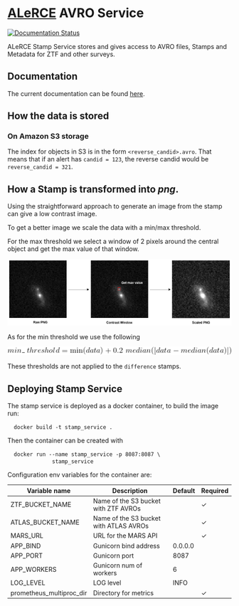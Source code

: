 # [ALeRCE](http://alerce.science) AVRO Service
[![Documentation Status](https://readthedocs.org/projects/alerceapi/badge/?version=latest)](https://alerceapi.readthedocs.io/en/latest/avro.html?badge=latest)

ALeRCE Stamp Service stores and gives access to AVRO files, Stamps and Metadata for ZTF and other surveys.


## Documentation
The current documentation can be found [here](https://alerceapi.readthedocs.io/en/latest/avro.html).

## How the data is stored

### On Amazon S3 storage

The index for objects in S3 is in the form `<reverse_candid>.avro`. That means that if an alert has `candid = 123`, the reverse candid would be `reverse_candid = 321`.

## How a Stamp is transformed into *png*.

Using the straightforward approach to generate an image from the stamp can give a low contrast image.

To get a better image we scale the data with a min/max threshold.

For the max threshold we select a window of 2 pixels around the central object and get the max value of that window.

![transform process](doc/transform.png)

As for the min threshold we use the following

<p align="center">
  <img src="doc/min.jpg">
</p>

These thresholds are not applied to the `difference` stamps.

## Deploying Stamp Service

The stamp service is deployed as a docker container, to build the image run:
```
  docker build -t stamp_service .
```

Then the container can be created with
```
  docker run --name stamp_service -p 8087:8087 \
              stamp_service
```

Configuration env variables for the container are:

| Variable name            | Description                             | Default | Required |
|--------------------------|-----------------------------------------|---------|----------|
| ZTF_BUCKET_NAME          | Name of the S3 bucket with ZTF AVROs    |         | &check;  |
| ATLAS_BUCKET_NAME        | Name of the S3 bucket with ATLAS AVROs  |         | &check;  |
| MARS_URL                 | URL for the MARS API                    |         | &check;  |
| APP_BIND                 | Gunicorn bind address                   | 0.0.0.0 |          |
| APP_PORT                 | Gunicorn port                           | 8087    |          |
| APP_WORKERS              | Gunicorn num of workers                 | 6       |          |
| LOG_LEVEL                | LOG level                               | INFO    |          |
| prometheus_multiproc_dir | Directory for metrics                   |         | &check;  |


